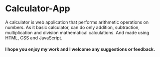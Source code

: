 # Calculator-App
A calculator is web application that performs arithmetic operations on numbers. As it basic calculator, can do only addition, subtraction, multiplication and division mathematical calculations. And made using HTML, CSS and JavaScript.

#### I hope you enjoy my work and I welcome any suggestions or feedback.
